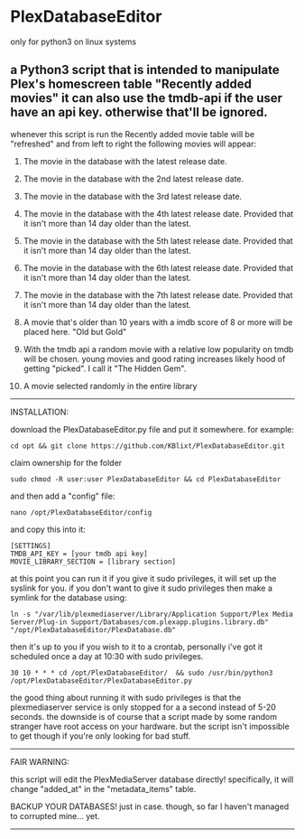 # PlexDatabaseEditor

only for python3 on linux systems

a Python3 script that is intended to manipulate Plex's homescreen table "Recently added movies" it can also use the tmdb-api
if the user have an api key. otherwise that'll be ignored.
----------
whenever this script is run the Recently added movie table will be "refreshed" and from left to right
the following movies will appear:

1. The movie in the database with the latest release date.
2. The movie in the database with the 2nd latest release date.
3. The movie in the database with the 3rd latest release date.
4. The movie in the database with the 4th latest release date. Provided that it isn't more than 14 day older than the latest.
5. The movie in the database with the 5th latest release date. Provided that it isn't more than 14 day older than the latest.
6. The movie in the database with the 6th latest release date. Provided that it isn't more than 14 day older than the latest.
7. The movie in the database with the 7th latest release date. Provided that it isn't more than 14 day older than the latest.

8. A movie that's older than 10 years with a imdb score of 8 or more will be placed here. "Old but Gold"

9. With  the tmdb api a random movie with a relative low popularity on tmdb will be chosen.
   young movies and good rating increases likely hood of getting "picked". I call it "The Hidden Gem".

10. A movie selected randomly in the entire library

----------
INSTALLATION:

download the PlexDatabaseEditor.py file and put it somewhere. for example:

    cd opt && git clone https://github.com/KBlixt/PlexDatabaseEditor.git

claim ownership for the folder

    sudo chmod -R user:user PlexDatabaseEditor && cd PlexDatabaseEditor

and then add a "config" file:

    nano /opt/PlexDatabaseEditor/config

and copy this into it:

    [SETTINGS]
    TMDB_API_KEY = [your tmdb api key]
    MOVIE_LIBRARY_SECTION = [library section]

at this point you can run it if you give it sudo privileges, it will set up the syslink for you.
if you don't want to give it sudo privileges then make a symlink for the database using:

    ln -s "/var/lib/plexmediaserver/Library/Application Support/Plex Media Server/Plug-in Support/Databases/com.plexapp.plugins.library.db" "/opt/PlexDatabaseEditor/PlexDatabase.db"

then it's up to you if you wish to it to a crontab, personally i've got it scheduled once a day at 10:30 with sudo privileges.

    30 10 * * * cd /opt/PlexDatabaseEditor/  && sudo /usr/bin/python3 /opt/PlexDatabaseEditor/PlexDatabaseEditor.py

the good thing about running it with sudo privileges is that the plexmediaserver service is only stopped for a a second
instead of 5-20 seconds. the downside is of course that a script made by some random stranger have root access on your
hardware. but the script
isn't impossible to get though if you're only looking for bad stuff.

----------
FAIR WARNING:

this script will edit the PlexMediaServer database directly! specifically, it will change "added_at" in the
"metadata_items" table.

BACKUP YOUR DATABASES! just in case. though, so far I haven't managed to corrupted mine... yet.

----------




